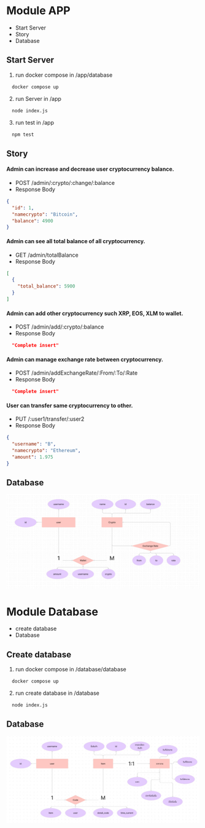 # Module APP
  * Start Server
  * Story
  * Database
## Start Server
1. run docker compose in /app/database
```bash
  docker compose up
```
2. run Server in /app
```bash
  node index.js
```
3. run test in /app
```bash
  npm test
```
## Story
#### Admin can increase and decrease user cryptocurrency balance.
* POST /admin/:crypto/:change/:balance
* Response Body
```json
{
  "id": 1,
  "namecrypto": "Bitcoin",
  "balance": 4900
}
```
#### Admin can see all total balance of all cryptocurrency.
* GET /admin/totalBalance
* Response Body
```json
[
  {
    "total_balance": 5900
  }
]
```
#### Admin can add other cryptocurrency such XRP, EOS, XLM to wallet.
* POST /admin/add/:crypto/:balance
* Response Body
```json
  "Complete insert"
```
#### Admin can manage exchange rate between cryptocurrency.
* POST /admin/addExchangeRate/:From/:To/:Rate
* Response Body
```json
  "Complete insert"
```
#### User can transfer same cryptocurrency to other.
* PUT /:user1/transfer/:user2
* Response Body
```json
{
  "username": "B",
  "namecrypto": "Ethereum",
  "amount": 1.975
}
```
## Database
![Alt text](./app/img/db_Crypto.jpg)



# Module Database
  * create database
  * Database
## Create database
1. run docker compose in /database/database
```bash
  docker compose up
```
2. run create database in /database
```bash
  node index.js
```
## Database
![Alt text](./database/img/db_ltem.jpg)
